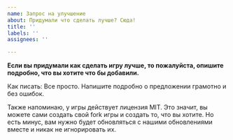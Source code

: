 ```yaml
---
name: Запрос на улучшение
about: Придумали что сделать лучше? Сюда!
title: ''
labels: ''
assignees: ''

---
```


**Если вы придумали как сделать игру лучше, то пожалуйста, опишите подробно, что вы хотите что бы добавили.**

Как писать: 
Все просто. Напишите подробно о предложении грамотно и без ошибок. 

Также напоминаю, у игры действует лицензия MIT. Это значит, вы можете сами создать свой fork игры и создать то, что вы хотите. Но есть минус, вам нужно будет обновляться с нашими обновлениями вместе и никак не игнорировать их.
